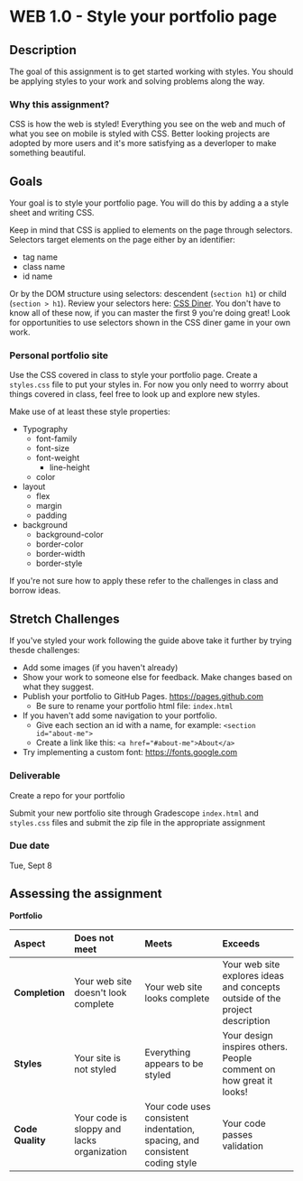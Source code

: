 # WEB 1.0 - Style your portfolio page

## Description 

The goal of this assignment is to get started working with styles. You should be applying styles to your work and solving problems along the way. 

### Why this assignment?

CSS is how the web is styled! Everything you see on the web and much of what you see on mobile is styled with CSS. Better looking projects are adopted by more users and it's more satisfying as a deverloper to make something beautiful. 

## Goals

Your goal is to style your portfolio page. You will do this by adding a a style sheet and writing CSS.

Keep in mind that CSS is applied to elements on the page through selectors. Selectors target elements on the page either by an identifier: 

- tag name
- class name 
- id name 

Or by the DOM structure using selectors: descendent (`section h1`) or child (`section > h1`). Review your selectors here: [CSS Diner](https://flukeout.github.io). You don't have to know all of these now, if you can master the first 9 you're doing great! Look for opportunities to use selectors shown in the CSS diner game in your own work. 

### Personal portfolio site

Use the CSS covered in class to style your portfolio page. Create a `styles.css` file to put your styles in. For now you only need to worrry about things covered in class, feel free to look up and explore new styles.

Make use of at least these style properties: 

- Typography
    - font-family
    - font-size
    - font-weight
		- line-height
    - color
- layout
    - flex
    - margin
    - padding
- background
    - background-color
    - border-color
    - border-width
    - border-style

If you're not sure how to apply these refer to the challenges in class and borrow ideas.

## Stretch Challenges 

If you've styled your work following the guide above take it further by trying thesde challenges: 

- Add some images (if you haven't already)
- Show your work to someone else for feedback. Make changes based on what they suggest.
- Publish your portfolio to GitHub Pages. https://pages.github.com
	- Be sure to rename your portfolio html file: `index.html`
- If you haven't add some navigation to your portfolio. 
	- Give each section an id with a name, for example: `<section id="about-me">`
	- Create a link like this: `<a href="#about-me">About</a>`
- Try implementing a custom font: https://fonts.google.com

### Deliverable

Create a repo for your portfolio 

Submit your new portfolio site through Gradescope `index.html` and `styles.css` files and submit the zip file in the appropriate assignment

### Due date

Tue, Sept 8

## Assessing the assignment

**Portfolio**

| Aspect | Does not meet | Meets | Exceeds |
|:-------|:--------------|:------|:--------|
| **Completion** | Your web site doesn't look complete | Your web site looks complete | Your web site explores ideas and concepts outside of the project description |
| **Styles** | Your site is not styled | Everything appears to be styled | Your design inspires others. People comment on how great it looks! | 
| **Code Quality** | Your code is sloppy and lacks organization | Your code uses consistent indentation, spacing, and consistent coding style | Your code passes validation |

<!--**CSS Diner** 

| Aspect | Does not meet | Meets | Exceeds |
|:-------|:--------------|:------|:--------|
| **Completion** | Did not complete | Completed all 32 problems | - |
| **Selectors** | Can't use basic selectors (problems 1-9) from memory | Can use selectors 1-9 from memory | Can remember and use selectors 10 and beyond |-->
